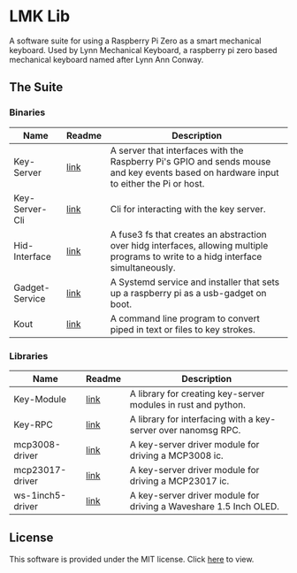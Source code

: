 # LMK Lib
A software suite for using a Raspberry Pi Zero as a smart mechanical keyboard. Used by Lynn Mechanical Keyboard, a raspberry pi zero based mechanical keyboard named after Lynn Ann Conway.

## The Suite

### Binaries
| Name | Readme | Description |
|------|--------|-------------|
|Key-Server|[link](bin/key-server/)|A server that interfaces with the Raspberry Pi's GPIO and sends mouse and key events based on hardware input to either the Pi or host.|
|Key-Server-Cli|[link](bin/key-server-cli/)|Cli for interacting with the key server.|
|Hid-Interface|[link](bin/hid-interface/)|A fuse3 fs that creates an abstraction over hidg interfaces, allowing multiple programs to write to a hidg interface simultaneously.|
|Gadget-Service|[link](bin/gadget-service/)|A Systemd service and installer that sets up a raspberry pi as a usb-gadget on boot.|
|Kout|[link](bin/kout/)|A command line program to convert piped in text or files to key strokes.|

### Libraries
| Name | Readme | Description |
|------|--------|-------------|
|Key-Module|[link](lib/key-module/)|A library for creating key-server modules in rust and python.|
|Key-RPC|[link](lib/key-rpc/)|A library for interfacing with a key-server over nanomsg RPC.|
|mcp3008-driver|[link](lib/mcp3008-driver/)| A key-server driver module for driving a MCP3008 ic.|
|mcp23017-driver|[link](lib/mcp23017-driver/)| A key-server driver module for driving a MCP23017 ic.|
|ws-1inch5-driver|[link](lib/ws-1in5-driver/)| A key-server driver module for driving a Waveshare 1.5 Inch OLED.|

## License
This software is provided under the MIT license. Click [here](./LICENSE) to view.
